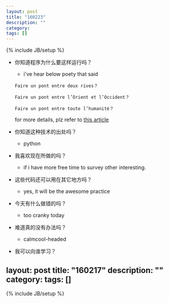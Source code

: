 ```yaml
---
layout: post
title: "160223"
description: ""
category: 
tags: []
---
```

{% include JB/setup %}

* 你知道程序为什么要这样运行吗？
  * i've hear below poety that said
  ```
  Faire un pont entre deux rives？

  Faire un pont entre l’Orient et l’Occident？

  Faire un pont entre toute l’humanité？
  ```
  for more details, plz refer to [this article](http://www.gegugu.com/61143.html)

* 你知道这种技术的出处吗？
  * python

* 我喜欢现在所做的吗？
  * if i have more free time to survey other interesting.

* 这些代码还可以用在其它地方吗？
  * yes, it will be the awesome practice

* 今天有什么做错的吗？
  * too cranky today

* 难道真的没有办法吗？
  * calmcool-headed 

* 我可以向谁学习？
 
layout: post
title: "160217"
description: ""
category: 
tags: []
---
{% include JB/setup %}
